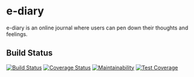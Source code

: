 # e-diary
e-diary is an online journal where users can pen down their thoughts and feelings.
## Build Status
[![Build Status](https://travis-ci.org/wiztemple/e-diary.svg?branch=develop)](https://travis-ci.org/wiztemple/e-diary)
[![Coverage Status](https://coveralls.io/repos/github/wiztemple/e-diary/badge.svg?branch=develop)](https://coveralls.io/github/wiztemple/e-diary?branch=develop)
[![Maintainability](https://api.codeclimate.com/v1/badges/5b614447b8e3c7e024c7/maintainability)](https://codeclimate.com/github/wiztemple/e-diary/maintainability)
[![Test Coverage](https://api.codeclimate.com/v1/badges/5b614447b8e3c7e024c7/test_coverage)](https://codeclimate.com/github/wiztemple/e-diary/test_coverage)